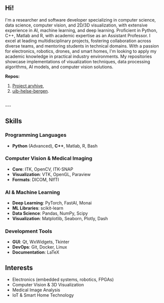 ## Hi!

I'm a researcher and software developer specializing in computer science, data science, computer vision, and 2D/3D visualization, with extensive experience in AI, machine learning, and deep learning. Proficient in Python, C++, Matlab and R, with academic expertise as an Assistant Professor. I excel at leading multidisciplinary projects, fostering collaboration across diverse teams, and mentoring students in technical domains. With a passion for electronics, robotics, drones, and smart homes, I'm looking to apply my academic knowledge in practical industry environments. My repositories showcase implementations of visualization techniques, data processing algorithms, AI models, and computer vision solutions.

**Repos:**
1. [Project arvhive](https://github.com/marekkoc/project-archive),
2.  [uib-helse-bergen](https://github.com/marekkoc/uib-helse-bergen).

<br>
---

## Skills

### Programming Languages
- **Python** (Advanced), **C++**, Matlab, R, Bash

### Computer Vision & Medical Imaging
- **Core**: ITK, OpenCV, ITK-SNAP
- **Visualization**: VTK, OpenGL, Paraview
- **Formats**: DICOM, NIfTI

### AI & Machine Learning
- **Deep Learning**: PyTorch, FastAI, Monai
- **ML Libraries**: scikit-learn
- **Data Science**: Pandas, NumPy, Scipy
- **Visualization**: Matplotlib, Seaborn, Plotly, Dash

### Development Tools
- **GUI**: Qt, WxWidgets, Tkinter
- **DevOps**: Git, Docker, Linux
- **Documentation**: LaTeX

## Interests
- Electronics (embedded systems, robotics, FPGAs)
- Computer Vision & 3D Visualization
- Medical Image Analysis
- IoT & Smart Home Technology

<!--
**marekkoc/marekkoc** is a ✨ _special_ ✨ repository because its `README.md` (this file) appears on your GitHub profile.

Here are some ideas to get you started:

- 🔭 I’m currently working on ...
- 🌱 I’m currently learning ...
- 👯 I’m looking to collaborate on ...
- 🤔 I’m looking for help with ...
- 💬 Ask me about ...
- 📫 How to reach me: ...
  📫 How to reach me: [web](https://marekkoc.github.io), [LinkedIn](https://www.linkedin.com/in/marek-kocinski-285a64110/)
- 😄 Pronouns: ...
- ⚡ Fun fact: ...
-->
